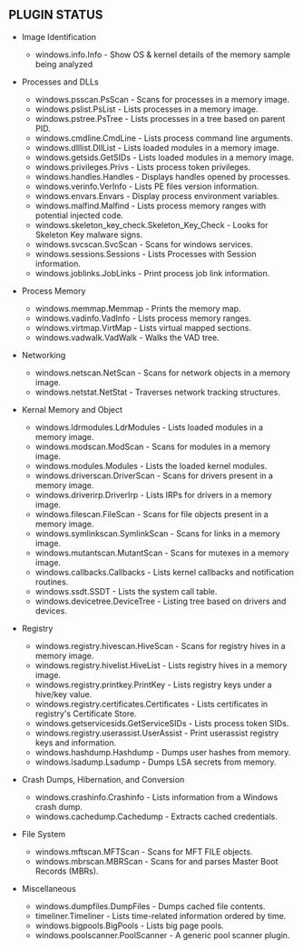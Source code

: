## PLUGIN STATUS

  - Image Identification
    
    - windows.info.Info           - Show OS & kernel details of the memory sample being analyzed

  - Processes and DLLs
    
    - windows.psscan.PsScan       - Scans for processes in a memory image.
    - windows.pslist.PsList       - Lists processes in a memory image.
    - windows.pstree.PsTree       - Lists processes in a tree based on parent PID.
    - windows.cmdline.CmdLine     - Lists process command line arguments.
    - windows.dlllist.DllList     - Lists loaded modules in a memory image.
    - windows.getsids.GetSIDs     - Lists loaded modules in a memory image.
    - windows.privileges.Privs    - Lists process token privileges.
    - windows.handles.Handles     - Displays handles opened by processes.
    - windows.verinfo.VerInfo     - Lists PE files version information.
    - windows.envars.Envars       - Display process environment variables.
    - windows.malfind.Malfind     - Lists process memory ranges with potential injected code.
    - windows.skeleton_key_check.Skeleton_Key_Check - Looks for Skeleton Key malware signs.
    - windows.svcscan.SvcScan     - Scans for windows services.
    - windows.sessions.Sessions   - Lists Processes with Session information.
    - windows.joblinks.JobLinks   - Print process job link information.

  - Process Memory

    - windows.memmap.Memmap       - Prints the memory map.
    - windows.vadinfo.VadInfo     - Lists process memory ranges.
    - windows.virtmap.VirtMap     - Lists virtual mapped sections.
    - windows.vadwalk.VadWalk     - Walks the VAD tree.

  - Networking

    - windows.netscan.NetScan     - Scans for network objects in a memory image.
    - windows.netstat.NetStat     - Traverses network tracking structures.

  - Kernal Memory and Object

    - windows.ldrmodules.LdrModules - Lists loaded modules in a memory image.
    - windows.modscan.ModScan     - Scans for modules in a memory image.
    - windows.modules.Modules     - Lists the loaded kernel modules.
    - windows.driverscan.DriverScan - Scans for drivers present in a memory image.
    - windows.driverirp.DriverIrp - Lists IRPs for drivers in a memory image.
    - windows.filescan.FileScan   - Scans for file objects present in a memory image.
    - windows.symlinkscan.SymlinkScan - Scans for links in a memory image.
    - windows.mutantscan.MutantScan - Scans for mutexes in a memory image.
    - windows.callbacks.Callbacks - Lists kernel callbacks and notification routines.
    - windows.ssdt.SSDT           - Lists the system call table.
    - windows.devicetree.DeviceTree - Listing tree based on drivers and devices.

  - Registry

    - windows.registry.hivescan.HiveScan - Scans for registry hives in a memory image.
    - windows.registry.hivelist.HiveList - Lists registry hives in a memory image.
    - windows.registry.printkey.PrintKey - Lists registry keys under a hive/key value.
    - windows.registry.certificates.Certificates - Lists certificates in registry's Certificate Store.
    - windows.getservicesids.GetServiceSIDs - Lists process token SIDs.
    - windows.registry.userassist.UserAssist - Print userassist registry keys and information.
    - windows.hashdump.Hashdump   - Dumps user hashes from memory.
    - windows.lsadump.Lsadump     - Dumps LSA secrets from memory.


  - Crash Dumps, Hibernation, and Conversion

    - windows.crashinfo.Crashinfo - Lists information from a Windows crash dump.
    - windows.cachedump.Cachedump - Extracts cached credentials.

  - File System

    - windows.mftscan.MFTScan     - Scans for MFT FILE objects.
    - windows.mbrscan.MBRScan     - Scans for and parses Master Boot Records (MBRs).

  - Miscellaneous

    - windows.dumpfiles.DumpFiles - Dumps cached file contents.
    - timeliner.Timeliner         - Lists time-related information ordered by time.
    - windows.bigpools.BigPools   - Lists big page pools.
    - windows.poolscanner.PoolScanner - A generic pool scanner plugin.
